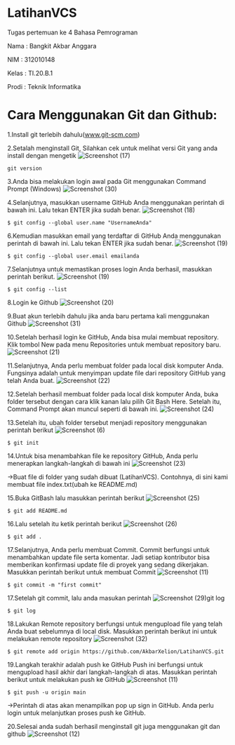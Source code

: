 # LatihanVCS

Tugas pertemuan ke 4 Bahasa Pemrograman

Nama  : Bangkit Akbar Anggara

NIM   : 312010148

Kelas : TI.20.B.1

Prodi : Teknik Informatika

# Cara Menggunakan Git dan Github:

1.Install git terlebih dahulu(www.git-scm.com)

2.Setalah menginstall Git, Silahkan cek untuk melihat versi Git yang anda install dengan mengetik
![Screenshot (17)](https://user-images.githubusercontent.com/73011140/96491142-05eb3280-126c-11eb-8e9c-830ae94a4ffa.png)

    git version
  
3.Anda bisa melakukan login awal pada Git  menggunakan Command Prompt  (Windows)
![Screenshot (30)](https://user-images.githubusercontent.com/73011140/96490761-734a9380-126b-11eb-93ec-ffc0f93e506f.png)

4.Selanjutnya, masukkan username GitHub Anda menggunakan perintah di bawah ini. Lalu tekan ENTER jika sudah benar.
![Screenshot (18)](https://user-images.githubusercontent.com/73011140/96491257-303cf000-126c-11eb-81a0-290f589975d8.png)

    $ git config --global user.name "UsernameAnda"
  
6.Kemudian masukkan email yang terdaftar di GitHub Anda menggunakan perintah di bawah  ini. Lalu tekan ENTER jika sudah benar.
![Screenshot (19)](https://user-images.githubusercontent.com/73011140/96491382-5d899e00-126c-11eb-99b4-2bbad1f2b12f.png)
      
    $ git config --global user.email emailanda
  
7.Selanjutnya untuk memastikan proses login Anda berhasil, masukkan perintah berikut.
![Screenshot (19)](https://user-images.githubusercontent.com/73011140/96491464-7c883000-126c-11eb-8267-6c692909cb09.png)
       
    $ git config --list
  
8.Login ke Github
![Screenshot (20)](https://user-images.githubusercontent.com/73011140/96491541-96297780-126c-11eb-86e3-f09f98fbdba2.png)
  
9.Buat akun terlebih dahulu jika anda baru pertama kali menggunakan Github
![Screenshot (31)](https://user-images.githubusercontent.com/73011140/96492371-bd347900-126d-11eb-8bcf-971c457a871f.png)
  
10.Setelah berhasil login ke GitHub, Anda bisa mulai membuat repository. Klik tombol New pada menu Repositories untuk membuat repository baru.
![Screenshot (21)](https://user-images.githubusercontent.com/73011140/96492789-5b284380-126e-11eb-99f8-c2cc72ae2ebc.png)  

11.Selanjutnya, Anda perlu membuat folder pada local disk komputer Anda. Fungsinya adalah untuk menyimpan update file dari repository GitHub yang telah Anda buat.
![Screenshot (22)](https://user-images.githubusercontent.com/73011140/96492882-798e3f00-126e-11eb-9394-71dd7fc93679.png)
  
12.Setelah berhasil membuat folder pada local disk komputer Anda, buka folder tersebut dengan cara klik kanan lalu pilih Git Bash Here. Setelah itu, Command Prompt akan muncul seperti di bawah ini. 
![Screenshot (24)](https://user-images.githubusercontent.com/73011140/96492986-97f43a80-126e-11eb-95ba-5b359f011357.png)
  
13.Setelah itu, ubah folder tersebut menjadi repository menggunakan perintah berikut
![Screenshot (6)](https://user-images.githubusercontent.com/73011140/96493117-c70aac00-126e-11eb-95b7-ec774a4ad708.png)
       
    $ git init

14.Untuk bisa menambahkan file ke repository GitHub, Anda perlu menerapkan langkah-langkah di bawah ini
![Screenshot (23)](https://user-images.githubusercontent.com/73011140/96493299-01744900-126f-11eb-8e28-0d0fb707e2b7.png)
   
->Buat file di folder yang sudah dibuat (LatihanVCS). Contohnya, di sini kami membuat file index.txt(ubah ke README.md)

15.Buka GitBash lalu masukkan perintah berikut
![Screenshot (25)](https://user-images.githubusercontent.com/73011140/96493433-341e4180-126f-11eb-9b18-0cd20f140e17.png)
      
    $ git add README.md
   
16.Lalu setelah itu ketik perintah berikut
![Screenshot (26)](https://user-images.githubusercontent.com/73011140/96493769-97a86f00-126f-11eb-8a1a-2129c2d8211e.png)

    $ git add .
    
17.Selanjutnya, Anda perlu membuat Commit. Commit berfungsi untuk menambahkan update file serta komentar. Jadi setiap kontributor bisa memberikan konfirmasi update file di proyek yang sedang dikerjakan. Masukkan perintah berikut untuk membuat Commit
![Screenshot (11)](https://user-images.githubusercontent.com/73011140/96493870-be66a580-126f-11eb-82f3-07c35e1c239c.png)
    
    $ git commit -m "first commit"
   
17.Setelah git commit, lalu anda masukan perintah
![Screenshot (29)](https://user-images.githubusercontent.com/73011140/96493959-dfc79180-126f-11eb-9305-73ff40b7d9b5.png)git log

        
    $ git log
     
18.Lakukan Remote repository berfungsi untuk mengupload file yang telah Anda buat sebelumnya di local disk. Masukkan perintah berikut ini untuk melakukan remote repository
![Screenshot (32)](https://user-images.githubusercontent.com/73011140/96494572-be1ada00-1270-11eb-8303-7250be1dcb14.png)
        
    $ git remote add origin https://github.com/AkbarXelion/LatihanVCS.git
   
19.Langkah terakhir adalah push ke GitHub Push ini berfungsi untuk mengupload hasil akhir dari langkah-langkah di atas. Masukkan perintah berikut untuk melakukan push ke GitHub
![Screenshot (11)](https://user-images.githubusercontent.com/73011140/96494723-f4585980-1270-11eb-9a2a-fb53b9f7be8c.png)
        
    $ git push -u origin main

->Perintah di atas akan menampilkan pop up sign in GitHub. Anda perlu login untuk melanjutkan proses push ke GitHub.
      
20.Selesai anda sudah berhasil menginstall git juga menggunakan git dan github
![Screenshot (12)](https://user-images.githubusercontent.com/73011140/96494849-1b169000-1271-11eb-8174-3fcfc8989cb4.png)
      
